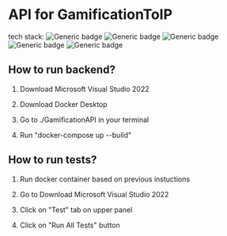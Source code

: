 # API for GamificationToIP

tech stack:
![Generic badge](https://img.shields.io/badge/.NET-7.0-green.svg)
![Generic badge](https://img.shields.io/badge/C%23-9.0-blue.svg)
![Generic badge](https://img.shields.io/badge/PostgreSQL-13.4-blue.svg)
![Generic badge](https://img.shields.io/badge/Entity%20Framework%20Core-6.0.0-blue.svg)
![Generic badge](https://img.shields.io/badge/Docker-20.10.8-blue.svg)

## How to run backend?

1. Download Microsoft Visual Studio 2022

2. Download Docker Desktop

3. Go to ./GamificationAPI in your terminal

4. Run "docker-compose up --build"

## How to run tests?

1. Run docker container based on previous instuctions

2. Go to Download Microsoft Visual Studio 2022

3. Click on "Test" tab on upper panel

4. Click on "Run All Tests" button




